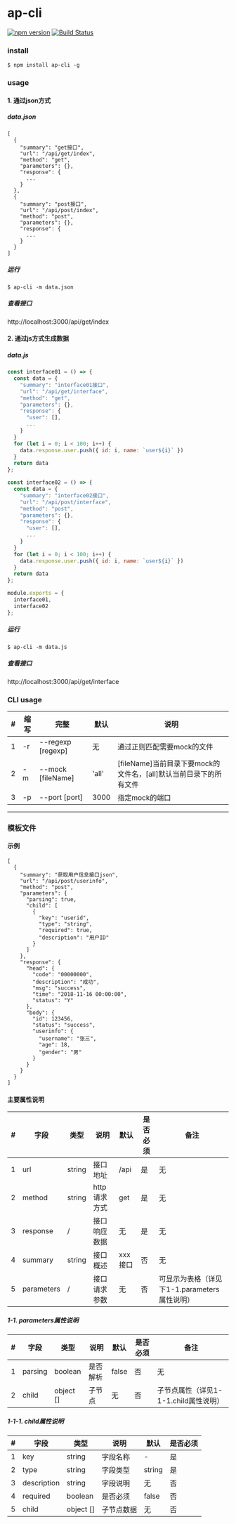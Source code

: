 # ap-cli

<!--[![NPM version](https://img.shields.io/npm/v/ap-cli.svg?style=flat)](https://www.npmjs.com/package/ap-cli)-->
[![npm version](https://badge.fury.io/js/ap-cli.svg)](http://badge.fury.io/js/ap-cli)
[![Build Status](https://travis-ci.org/PengChen96/ap-cli.svg?branch=master)](https://travis-ci.org/PengChen96/ap-cli)

### install
```
$ npm install ap-cli -g
```

### usage
#### 1. 通过json方式
##### data.json
```
[
  {
    "summary": "get接口",
    "url": "/api/get/index",
    "method": "get",
    "parameters": {},
    "response": {
      ...
    }
  },
  {
    "summary": "post接口",
    "url": "/api/post/index",
    "method": "post",
    "parameters": {},
    "response": {
      ...
    }
  }
]
```

##### 运行
```
$ ap-cli -m data.json
```
##### 查看接口
http://localhost:3000/api/get/index

#### 2. 通过js方式生成数据
##### data.js
```javascript
const interface01 = () => {
  const data = {
    "summary": "interface01接口",
    "url": "/api/get/interface",
    "method": "get",
    "parameters": {},
    "response": {
      "user": [],
      ...
    }
  }
  for (let i = 0; i < 100; i++) {
    data.response.user.push({ id: i, name: `user${i}` })
  }
  return data
};

const interface02 = () => {
  const data = {
    "summary": "interface02接口",
    "url": "/api/post/interface",
    "method": "post",
    "parameters": {},
    "response": {
      "user": [],
      ...
    }
  }
  for (let i = 0; i < 100; i++) {
    data.response.user.push({ id: i, name: `user${i}` })
  }
  return data
};

module.exports = {
  interface01,
  interface02
};
```
##### 运行
```
$ ap-cli -m data.js
```
##### 查看接口
http://localhost:3000/api/get/interface

### CLI usage
|#|缩写|完整|默认|说明|
|--|----|------|------|------|
|1|-r|--regexp [regexp]|无|通过正则匹配需要mock的文件|
|2|-m|--mock [fileName]|'all'|[fileName]当前目录下要mock的文件名，[all]默认当前目录下的所有文件|
|3|-p|--port [port]|3000|指定mock的端口|

<!--### TODO-->
<!--- [x] 正则匹配指定要mock的文件-->
<!--- [x] 通过js方式生成接口数据-->
<!--- [ ] 通过swagger文件mock数据-->

---

### 模板文件
#### 示例
```
[
  {
    "summary": "获取用户信息接口json",
    "url": "/api/post/userinfo",
    "method": "post",
    "parameters": {
      "parsing": true,
      "child": [
        {
          "key": "userid",
          "type": "string",
          "required": true,
          "description": "用户ID"
        }
      ]
    },
    "response": {
      "head": {
        "code": "00000000",
        "description": "成功",
        "msg": "success",
        "time": "2018-11-16 00:00:00",
        "status": "Y"
      },
      "body": {
        "id": 123456,
        "status": "success",
        "userinfo": {
          "username": "张三",
          "age": 18,
          "gender": "男"
        }
      }
    }
  }
]
```

#### 主要属性说明
| # | 字段 | 类型 | 说明 | 默认 | 是否必须 | 备注 |
|---|------|----|----|----|----|----|
|1| url | string | 接口地址 | /api | 是 | 无 |
|2| method | string | http请求方式 | get | 是 | 无 |
|3| response | / | 接口响应数据 | 无 | 是 | 无 |
|4| summary | string | 接口概述 | xxx接口 | 否 | 无 |
|5| parameters | / | 接口请求参数 | 无 | 否 | 可显示为表格（详见下1-1.parameters属性说明） |

##### 1-1. parameters属性说明
| # | 字段 | 类型 | 说明 | 默认 | 是否必须 | 备注 |
|---|------|----|----|----|----|----|
|1| parsing | boolean | 是否解析 | false | 否 | 无 |
|2| child | object [] | 子节点 | 无 | 否 | 子节点属性（详见1-1-1.child属性说明） |

##### 1-1-1. child属性说明
| # | 字段 | 类型 | 说明 | 默认 | 是否必须 |
|---|------|----|----|----|----|
|1| key | string | 字段名称 | - | 是 |
|2| type | string | 字段类型 | string | 是 |
|3| description | string | 字段说明 | 无 | 否 |
|4| required | boolean | 是否必须 | false | 否 |
|5| child | object [] | 子节点数据 | 无 | 否 |

